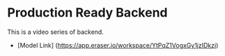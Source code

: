 # Production Ready Backend

This is a video series of backend.

-   [Model Link] (https://app.eraser.io/workspace/YtPqZ1VogxGy1jzIDkzj)
